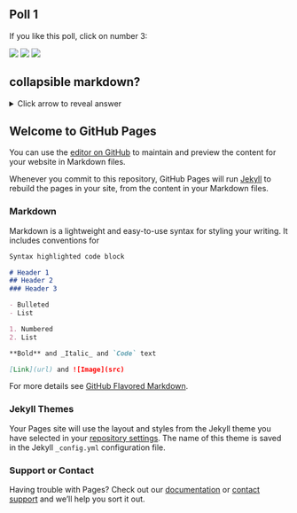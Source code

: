 ## Poll 1

If you like this poll, click on number 3:

[![](https://api.gh-polls.com/poll/01EEBDDQ7WSQDC2JHHAAFAY8T5/Option%201)](https://api.gh-polls.com/poll/01EEBDDQ7WSQDC2JHHAAFAY8T5/Option%201/vote)
[![](https://api.gh-polls.com/poll/01EEBDDQ7WSQDC2JHHAAFAY8T5/Option%202)](https://api.gh-polls.com/poll/01EEBDDQ7WSQDC2JHHAAFAY8T5/Option%202/vote)
[![](https://api.gh-polls.com/poll/01EEBDDQ7WSQDC2JHHAAFAY8T5/option%203)](https://api.gh-polls.com/poll/01EEBDDQ7WSQDC2JHHAAFAY8T5/option%203/vote)

## collapsible markdown?

<details><summary>Click arrow to reveal answer</summary>
<p>

#### yes, even hidden code blocks!

It's 3, yep, nice job.

</p>
</details>




## Welcome to GitHub Pages

You can use the [editor on GitHub](https://github.com/speckart/speckart.github.io/edit/master/index.md) to maintain and preview the content for your website in Markdown files.

Whenever you commit to this repository, GitHub Pages will run [Jekyll](https://jekyllrb.com/) to rebuild the pages in your site, from the content in your Markdown files.

### Markdown

Markdown is a lightweight and easy-to-use syntax for styling your writing. It includes conventions for

```markdown
Syntax highlighted code block

# Header 1
## Header 2
### Header 3

- Bulleted
- List

1. Numbered
2. List

**Bold** and _Italic_ and `Code` text

[Link](url) and ![Image](src)
```

For more details see [GitHub Flavored Markdown](https://guides.github.com/features/mastering-markdown/).

### Jekyll Themes

Your Pages site will use the layout and styles from the Jekyll theme you have selected in your [repository settings](https://github.com/speckart/speckart.github.io/settings). The name of this theme is saved in the Jekyll `_config.yml` configuration file.

### Support or Contact

Having trouble with Pages? Check out our [documentation](https://help.github.com/categories/github-pages-basics/) or [contact support](https://github.com/contact) and we’ll help you sort it out.
